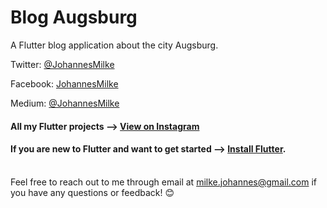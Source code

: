 # Blog Augsburg

A Flutter blog application about the city Augsburg.

Twitter: [@JohannesMilke](https://twitter.com/JohannesMilke "Twitter Johannes Milke")

Facebook: [JohannesMilke](https://www.facebook.com/milkejohannes "Facebook Johannes Milke")

Medium: [@JohannesMilke](https://medium.com/@johannesmilke  "Flutter Articles of Johannes Milke")

#### All my Flutter projects --> [View on Instagram](https://www.instagram.com/johannesmilke/ "My Flutter projects")

#### If you are new to Flutter and want to get started --> [Install Flutter](https://flutter.io/docs/get-started/install "Get started with Flutter").

\
Feel free to reach out to me through email at milke.johannes@gmail.com if you have any questions or feedback! :blush:


